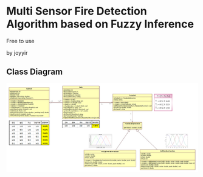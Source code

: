 
Multi Sensor Fire Detection Algorithm based on Fuzzy Inference
=====
Free to use

by joyyir


Class Diagram
-----
![class diagram](https://raw.githubusercontent.com/joyyir/MultiSensorFireDetector/master/class_diagram.png)

